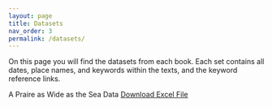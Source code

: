 ```yaml
---
layout: page
title: Datasets
nav_order: 3
permalink: /datasets/
---
```

<p>On this page you will find the datasets from each book. Each set contains all dates, place names, and keywords within the texts, and the keyword reference links.</p>

<p>A Praire as Wide as the Sea Data <a href="/A Prairie as Wide as the Sea Data.xlsx" download>Download Excel File</a></p>

